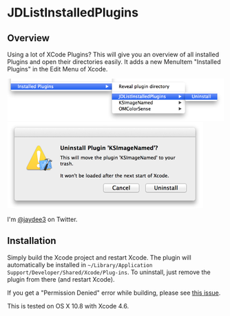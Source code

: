 # JDListInstalledPlugins

## Overview

Using a lot of XCode Plugins? This will give you an overview of all installed Plugins and open their directories easily. It adds a new MenuItem "Installed Plugins" in the Edit Menu of Xcode.

![Screenshot](_screenshots/screenshot1.png "Screenshot")
![Screenshot](_screenshots/screenshot2.png "Screenshot")

I'm [@jaydee3](http://twitter.com/jaydee3) on Twitter.

## Installation

Simply build the Xcode project and restart Xcode. The plugin will automatically be installed in `~/Library/Application Support/Developer/Shared/Xcode/Plug-ins`. To uninstall, just remove the plugin from there (and restart Xcode).

If you get a "Permission Denied" error while building, please see [this issue](https://github.com/omz/ColorSense-for-Xcode/issues/1).

This is tested on OS X 10.8 with Xcode 4.6.
